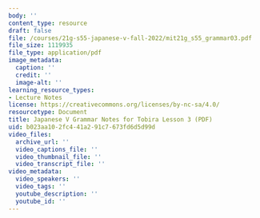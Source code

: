 ```yaml
---
body: ''
content_type: resource
draft: false
file: /courses/21g-s55-japanese-v-fall-2022/mit21g_s55_grammar03.pdf
file_size: 1119935
file_type: application/pdf
image_metadata:
  caption: ''
  credit: ''
  image-alt: ''
learning_resource_types:
- Lecture Notes
license: https://creativecommons.org/licenses/by-nc-sa/4.0/
resourcetype: Document
title: Japanese V Grammar Notes for Tobira Lesson 3 (PDF)
uid: b023aa10-2fc4-41a2-91c7-673fd6d5d99d
video_files:
  archive_url: ''
  video_captions_file: ''
  video_thumbnail_file: ''
  video_transcript_file: ''
video_metadata:
  video_speakers: ''
  video_tags: ''
  youtube_description: ''
  youtube_id: ''
---
```

